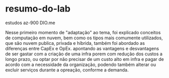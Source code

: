 # resumo-do-lab
estudos az-900 DIO.me

Nesse primeiro momento de "adaptação" ao tema, foi explicado conceitos de computação em nuvem, bem como os tipos mais comumente utilizados, que são nuvem publica, privada e híbrida, também foi abordado as diferenças entre CapEx e OpEx.
apontando as vantagens e desvantagens de ser gastar com a criação de uma infra porem com redução dos custos a longo prazo, ou optar por não precisar de um custo alto em infra e pagar de acordo com a necessidade da organização, podendo também alterar ou excluir serviços durante a opreação, conforme a demanda.
